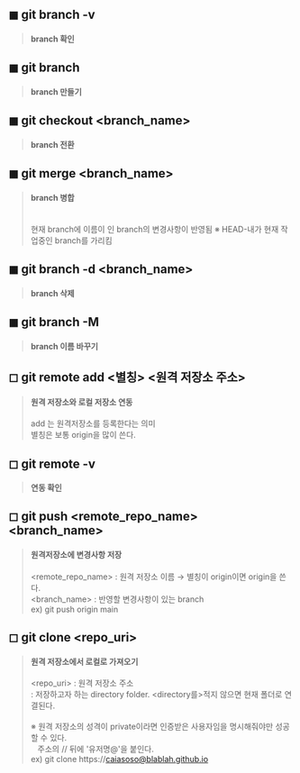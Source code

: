## ◼ git branch -v   
> #### branch 확인


## ◼ git branch <name>
> #### branch 만들기


## ◼ git checkout <branch_name>
> #### branch 전환


## ◼ git merge <branch_name>
> #### branch 병합  
> <br>  
> 현재 branch에 이름이 <branch_name>인 branch의 변경사항이 반영됨   
> ※ HEAD-내가 현재 작업중인 branch를 가리킴  


## ◼ git branch -d <branch_name>
> #### branch 삭제


## ◼ git branch -M <edited name>
> #### branch 이름 바꾸기


## ◻ git remote add <별칭> <원격 저장소 주소>
> #### 원격 저장소와 로컬 저장소 연동
> add 는 원격저장소를 등록한다는 의미  
>별칭은 보통 origin을 많이 쓴다.  


## ◻ git remote -v
> #### 연동 확인


## ◻ git push <remote_repo_name> <branch_name>
> #### 원격저장소에 변경사항 저장
> <remote_repo_name> : 원격 저장소 이름 → 별칭이 origin이면 origin을 쓴다.    
> <branch_name> : 반영할 변경사항이 있는 branch   
>ex) git push origin main  


## ◻ git clone <repo_uri> <directory>
> #### 원격 저장소에서 로컬로 가져오기
> <repo_uri> : 원격 저장소 주소  
> <directory> : 저장하고자 하는 directory folder. <directory를>적지 않으면 현재 폴더로 연결된다.  
> <br>
> ※ 원격 저장소의 성격이 private이라면 인증받은 사용자임을 명시해줘야만 성공할 수 있다.   
> &nbsp;&nbsp; 주소의 // 뒤에 '유저명@'을 붙인다.  
> ex) git clone https://caiasoso@blablah.github.io 